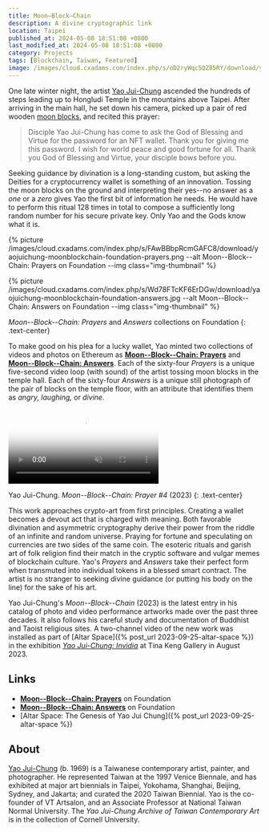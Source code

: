 ```yaml
---
title: Moon–Block–Chain
description: A divine cryptographic link
location: Taipei
published_at: 2024-05-08 18:51:08 +0800
last_modified_at: 2024-05-08 18:51:08 +0800
category: Projects
tags: [Blockchain, Taiwan, Featured]
image: /images/cloud.cxadams.com/index.php/s/oD2ryWqc5QZ85RY/download/yaojuichung-moonblockchain-prayer-04.jpg
---
```


One late winter night, the artist [Yao Jui-Chung] ascended the hundreds of steps
leading up to Hongludi Temple in the mountains above Taipei. After arriving in
the main hall, he set down his camera, picked up a pair of red wooden [moon
blocks], and recited this prayer:

> Disciple Yao Jui-Chung has come to ask the God of Blessing and Virtue
> for the password for an NFT wallet. Thank you for giving me this
> password. I wish for world peace and good fortune for all. Thank you
> God of Blessing and Virtue, your disciple bows before you.

Seeking guidance by divination is a long-standing custom, but asking the Deities
for a cryptocurrency wallet is something of an innovation. Tossing the moon
blocks on the ground and interpreting their yes--no answer as a *one* or a
*zero* gives Yao the first bit of information he needs. He would have to perform
this ritual 128 times in total to compose a sufficiently long random number for
his secure private key. Only Yao and the Gods know what it is.

{% picture /images/cloud.cxadams.com/index.php/s/FAwBBbpRcmGAFC8/download/yaojuichung-moonblockchain-foundation-prayers.png --alt Moon--Block--Chain: Prayers on Foundation --img class="img-thumbnail" %}

{% picture /images/cloud.cxadams.com/index.php/s/Wd78FTcKF6ErDGw/download/yaojuichung-moonblockchain-foundation-answers.jpg --alt Moon--Block--Chain: Answers on Foundation --img class="img-thumbnail" %}

*Moon--Block--Chain: Prayers* and *Answers* collections on Foundation
{: .text-center}

To make good on his plea for a lucky wallet, Yao minted two collections of
videos and photos on Ethereum as **[Moon--Block--Chain: Prayers]** and
**[Moon--Block--Chain: Answers]**. Each of the sixty-four *Prayers* is a unique
five-second video loop (with sound) of the artist tossing moon blocks in the
temple hall. Each of the sixty-four *Answers* is a unique still photograph of
the pair of blocks on the temple floor, with an attribute that identifies them
as *angry, laughing,* or *divine.*

<!-- Before you ask: this is a *performance*. You won't figure out Yao's private key -->
<!-- from these collections. -->

<p>
<video
  autoplay muted loop playsinline
  preload="metadata"
  src="/videos/cloud.cxadams.com/index.php/s/673mojn8sLkDWWS/download/yaojuichung-moonblockchain-prayer-04.mp4"
  type="video/mp4"
  poster="{% picture meta /images/cloud.cxadams.com/index.php/s/oD2ryWqc5QZ85RY/download/yaojuichung-moonblockchain-prayer-04.jpg %}"
></video>
</p>

Yao Jui-Chung. *Moon--Block--Chain: Prayer #4* (2023)
{: .text-center}

This work approaches crypto-art from first principles. Creating a wallet becomes
a devout act that is charged with meaning. Both favorable divination and
asymmetric cryptography derive their power from the riddle of an infinite and
random universe. Praying for fortune and speculating on currencies are two sides
of the same coin. The esoteric rituals and garish art of folk religion find
their match in the cryptic software and vulgar memes of blockchain
culture. Yao's *Prayers* and *Answers* take their perfect form when transmuted
into individual tokens in a blessed smart contract. The artist is no stranger to
seeking divine guidance (or putting his body on the line) for the sake of his
art.

Yao Jui-Chung's *Moon--Block--Chain* (2023) is the latest entry in his catalog
of photo and video performance artworks made over the past three decades. It
also follows his careful study and documentation of Buddhist and Taoist
religious sites. A two-channel video of the new work was installed as part of
[Altar Space]({% post_url 2023-09-25-altar-space %}) in the exhibition *[Yao
Jui-Chung: Invidia]* at Tina Keng Gallery in August 2023.

## Links

* **[Moon--Block--Chain: Prayers]** on Foundation
* **[Moon--Block--Chain: Answers]** on Foundation
* [Altar Space: The Genesis of Yao Jui Chung]({% post_url 2023-09-25-altar-space %})

## About

[Yao Jui-Chung] (b. 1969) is a Taiwanese contemporary artist, painter, and
photographer. He represented Taiwan at the 1997 Venice Biennale, and has
exhibited at major art biennials in Taipei, Yokohama, Shanghai, Beijing, Sydney,
and Jakarta; and curated the 2020 Taiwan Biennial. Yao is the co-founder of VT
Artsalon, and an Associate Professor at National Taiwan Normal University. The
*Yao Jui-Chung Archive of Taiwan Contemporary Art* is in the collection of
Cornell University.

[Yao Jui-Chung]: https://www.yaojuichung.com/
[moon blocks]: https://en.wikipedia.org/wiki/Jiaobei
[Moon--Block--Chain: Prayers]: https://foundation.app/collection/moon-block-chain-prayers
[Moon--Block--Chain: Answers]: https://foundation.app/collection/moon-block-chain-answers
[Yao Jui-Chung: Invidia]: https://www.tinakenggallery.com/en/exhibitions/243-invidia/press_release_text/
